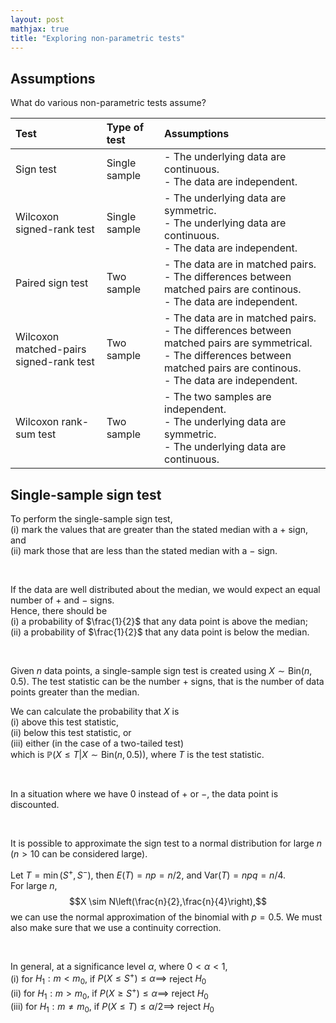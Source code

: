 ```yaml
---
layout: post
mathjax: true
title: "Exploring non-parametric tests"
---
```



## Assumptions
What do various non-parametric tests assume?

| Test                                        | Type of test  | Assumptions                                                                                                                                                                           |
| :------------------------------------------ | :------------ | :------------------------------------------------------------------------------------------------------------------------------------------------------------------------------------ |
| Sign test                                   | Single sample | - The underlying data are continuous.<br>- The data are independent.                                                                                                                  |
| Wilcoxon signed-rank test                   | Single sample | - The underlying data are symmetric.<br>- The underlying data are continuous.<br>- The data are independent.                                                                          |
| Paired sign test                            | Two sample    | - The data are in matched pairs.<br>- The differences between matched pairs are continous.<br>- The data are independent.                                                             | <!--more-->
| Wilcoxon matched-pairs <br>signed-rank test | Two sample    | - The data are in matched pairs.<br>- The differences between matched pairs are symmetrical.<br>- The differences between matched pairs are continous.<br>- The data are independent. |
| Wilcoxon rank-sum test                      | Two sample    | - The two samples are independent.<br>- The underlying data are symmetric.<br>- The underlying data are continuous.                                                                   |

## Single-sample sign test

To perform the single-sample sign test, <br>
(i) mark the values that are greater than the stated median with a $+$ sign, and <br>
(ii) mark those that are less than the stated median with a $-$ sign.

<br>

If the data are well distributed about the median, we would expect an equal number of $+$ and $-$ signs. <br>
Hence, there should be <br>
(i) a probability of $\frac{1}{2}$ that any data point is above the median; <br>
(ii) a probability of $\frac{1}{2}$ that any data point is below the median.

<br>

Given $n$ data points, a single-sample sign test is created using $X \sim \mathrm{Bin}(n, 0.5)$. The test statistic can be the number $+$ signs, that is the number of data points greater than the median.
  
We can calculate the probability that $X$ is <br>
(i) above this test statistic, <br>
(ii) below this test statistic, or <br>
(iii) either (in the case of a two-tailed test) <br>
which is $\mathbb{P}(X \le T | X \sim \mathrm{Bin}(n,0.5))$, where $T$ is the test statistic. 

<br>

In a situation where we have $0$ instead of $+$ or $-$, the data point is discounted.

<br>

It is possible to approximate the sign test to a normal distribution for large $n$ ($n > 10$ can be considered large).
  
Let $T = \min(S^+, S^-)$, then $E(T) = np = n/2$, and $\mathrm{Var}(T) = npq = n/4.$ <br>
For large $n$, 
$$X \sim N\left(\frac{n}{2},\frac{n}{4}\right),$$ 
we can use the normal approximation of the binomial with $p = 0.5$. We must also make sure that we use a continuity correction. 

<br>

In general, at a significance level $\alpha$, where $0< \alpha < 1$, <br>
(i) for $H_1: m < m_0$, if $P(X \le S^+) \le \alpha \implies$  reject $H_0$ <br>
(ii) for $H_1: m > m_0$, if $P(X \ge S^+) \le \alpha \implies$  reject $H_0$ <br>
(iii) for $H_1: m \neq m_0$, if $P(X \le T) \le \alpha/2 \implies$  reject $H_0$ <br>




